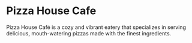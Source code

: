 # Pizza House Cafe
Pizza House Café is a cozy and vibrant eatery that specializes in serving delicious, mouth-watering pizzas made with the finest ingredients.
